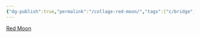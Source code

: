 ```yaml
---
{"dg-publish":true,"permalink":"/collage-red-moon/","tags":["c/bridge","c/moon","c/red","c/flat-background","c/line","c/abstract"],"created":"2024-01-04T11:09:42.428-05:00","updated":"2024-01-04T11:10:10.624-05:00"}
---
```



[Red Moon](https://www.instagram.com/p/CUKi3uPrqC-/)
